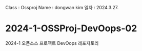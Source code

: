 Class : Ossproj
Name : dongwan kim
일자 : 2024.3.27.

# 2024-1-OSSProj-DevOops-02

2024-1 오픈소스 프로젝트 DevOops 레포지토리
